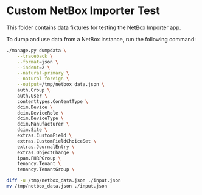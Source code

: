 # Custom NetBox Importer Test

This folder contains data fixtures for testing the NetBox Importer app.

To dump and use data from a NetBox instance, run the following command:

```bash
./manage.py dumpdata \
    --traceback \
    --format=json \
    --indent=2 \
    --natural-primary \
    --natural-foreign \
    --output=/tmp/netbox_data.json \
    auth.Group \
    auth.User \
    contenttypes.ContentType \
    dcim.Device \
    dcim.DeviceRole \
    dcim.DeviceType \
    dcim.Manufacturer \
    dcim.Site \
    extras.CustomField \
    extras.CustomFieldChoiceSet \
    extras.JournalEntry \
    extras.ObjectChange \
    ipam.FHRPGroup \
    tenancy.Tenant \
    tenancy.TenantGroup \

diff -u /tmp/netbox_data.json ./input.json
mv /tmp/netbox_data.json ./input.json
```

